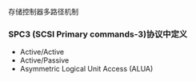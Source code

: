 存储控制器多路径机制

### SPC3 (SCSI Primary commands-3)协议中定义

- Active/Active
- Active/Passive
- Asymmetric Logical Unit Access (ALUA)
